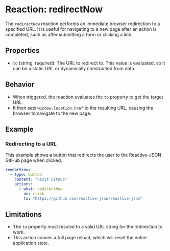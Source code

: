 # Reaction: redirectNow

The `redirectNow` reaction performs an immediate browser redirection to a specified URL. It is useful for navigating to a new page after an action is completed, such as after submitting a form or clicking a link.

## Properties

- `to` (string, required): The URL to redirect to. This value is evaluated, so it can be a static URL or dynamically constructed from data.

## Behavior

- When triggered, the reaction evaluates the `to` property to get the target URL.
- It then sets `window.location.href` to the resulting URL, causing the browser to navigate to the new page.

## Example

### Redirecting to a URL

This example shows a button that redirects the user to the Reactive-JSON GitHub page when clicked.

```yaml
renderView:
  - type: button
    content: "Visit GitHub"
    actions:
      - what: redirectNow
        on: click
        to: "https://github.com/reactive-json/reactive-json"
```

## Limitations

- The `to` property must resolve to a valid URL string for the redirection to work.
- This action causes a full page reload, which will reset the entire application state. 